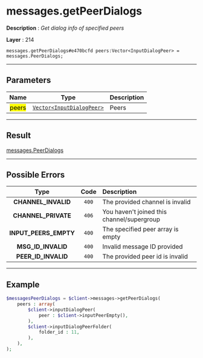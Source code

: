 # messages.getPeerDialogs

**Description** : *Get dialog info of specified peers*

**Layer** : 214

```tl
messages.getPeerDialogs#e470bcfd peers:Vector<InputDialogPeer> = messages.PeerDialogs;
```

---

## Parameters

| Name | Type | Description |
| :---: | :---: | :--- |
| <mark>peers</mark> | [`Vector<InputDialogPeer>`](type/InputDialogPeer) | Peers |

---

## Result

[messages.PeerDialogs](type/messages.PeerDialogs)

---

## Possible Errors

| Type | Code | Description |
| :---: | :---: | :--- |
| **CHANNEL_INVALID** | `400` | The provided channel is invalid |
| **CHANNEL_PRIVATE** | `406` | You haven't joined this channel/supergroup |
| **INPUT_PEERS_EMPTY** | `400` | The specified peer array is empty |
| **MSG_ID_INVALID** | `400` | Invalid message ID provided |
| **PEER_ID_INVALID** | `400` | The provided peer id is invalid |

---

## Example

```php
$messagesPeerDialogs = $client->messages->getPeerDialogs(
	peers : array(
		$client->inputDialogPeer(
			peer : $client->inputPeerEmpty(),
		),
		$client->inputDialogPeerFolder(
			folder_id : 11,
		),
	),
);
```